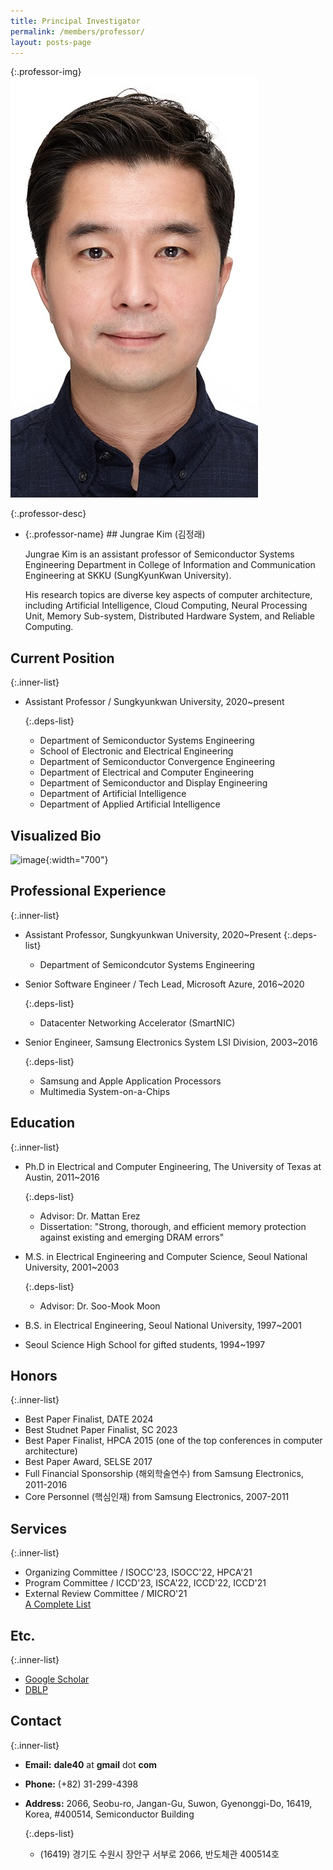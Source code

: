 ```yaml
---
title: Principal Investigator
permalink: /members/professor/
layout: posts-page
---
```


{:.professor-img}
![alt prof](/assets/images/prof.jpg)


{:.professor-desc}

- {:.professor-name} ## Jungrae Kim (김정래)

  Jungrae Kim is an assistant professor of Semiconductor Systems Engineering Department in College of Information and Communication Engineering at SKKU (SungKyunKwan University).

  His research topics are diverse key aspects of computer architecture, including Artificial Intelligence, Cloud Computing, Neural Processing Unit, Memory Sub-system, Distributed Hardware System, and Reliable Computing.

<!--  Prior to SKKU, he was a tech lead at Microsoft architecting Azure's next-generation datacenter networking accelerator (SmartNIC project). Before that, he was a senior engineer at Samsung Electronics, designing memory sub-system of cutting-edge application processors for Apple (up to iPhone4) and Samsung (Galaxy series). He distinguished himself to become the youngest Core-Personnel (핵심인재) and receive a Ph.D sponsorship (해외학술연수) from the company.

  Prof. Kim graduated from Seoul Science High School for gifted students in 1997. He received B.S., and M.S in Electrical Engineering and Computer Science from Seoul National University in 2001 and 2003, respectively. He earned a Ph.D in Electrical and Computer Engineering from The University of Texas at Austin in 2016. //-->

## Current Position

  {:.inner-list}

  - Assistant Professor / Sungkyunkwan University, 2020~present
 
    {:.deps-list}
    - Department of Semiconductor Systems Engineering
    - School of Electronic and Electrical Engineering
    - Department of Semiconductor Convergence Engineering
    - Department of Electrical and Computer Engineering
    - Department of Semiconductor and Display Engineering
    - Department of Artificial Intelligence
    - Department of Applied Artificial Intelligence

## Visualized Bio

  ![image](https://github.com/scalable-arch/scalable-arch.github.io/assets/10312505/135c1732-2e47-4a8b-b6a6-3367f9b1e4dc){:width="700"}


## Professional Experience

  {:.inner-list}


  - Assistant Professor, Sungkyunkwan University, 2020~Present 
      {:.deps-list}
    - Department of Semicondcutor Systems Engineering
    
  - Senior Software Engineer / Tech Lead, Microsoft Azure, 2016~2020
    
      {:.deps-list}
    - Datacenter Networking Accelerator (SmartNIC)
      
  - Senior Engineer, Samsung Electronics System LSI Division, 2003~2016
    
      {:.deps-list}
    - Samsung and Apple Application Processors
    - Multimedia System-on-a-Chips

## Education

  {:.inner-list}

  - Ph.D in Electrical and Computer Engineering, The University of Texas at Austin, 2011~2016
    
    {:.deps-list}
    - Advisor: Dr. Mattan Erez
    - Dissertation: "Strong, thorough, and efficient memory protection against existing and emerging DRAM errors"

  - M.S. in Electrical Engineering and Computer Science, Seoul National University, 2001~2003
    
    {:.deps-list}
    - Advisor: Dr. Soo-Mook Moon
  - B.S. in Electrical Engineering, Seoul National University, 1997~2001
  - Seoul Science High School for gifted students, 1994~1997



## Honors

  {:.inner-list}

  - Best Paper Finalist, DATE 2024
  - Best Studnet Paper Finalist, SC 2023
  - Best Paper Finalist, HPCA 2015 (one of the top conferences in computer architecture)
  - Best Paper Award, SELSE 2017
  - Full Financial Sponsorship (해외학술연수) from Samsung Electronics, 2011-2016
  - Core Personnel (핵심인재) from Samsung Electronics, 2007-2011
 
## Services

  {:.inner-list}
  - Organizing Committee / ISOCC'23, ISOCC'22, HPCA'21
  - Program Committee / ICCD'23, ISCA'22, ICCD'22, ICCD'21
  - External Review Committee / MICRO'21
  <br> <a href="/members/professor/services"> A Complete List </a>

## Etc.

  {:.inner-list}

  - [Google Scholar](https://scholar.google.com/citations?user=Jbpv5q0AAAAJ&hl=en)
  - [DBLP](https://dblp.org/pid/94/2042.html)

## Contact

  {:.inner-list}

  - <strong>Email:</strong> **dale40** at **gmail** dot **com**
  - <strong>Phone:</strong> (+82) 31-299-4398
  - <strong>Address:</strong> 2066, Seobu-ro, Jangan-Gu, Suwon, Gyenonggi-Do, 16419, Korea, #400514, Semiconductor Building

    {:.deps-list}
    - (16419) 경기도 수원시 장안구 서부로 2066, 반도체관 400514호
